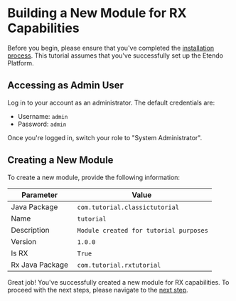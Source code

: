 # Building a New Module for RX Capabilities

Before you begin, please ensure that you've completed the [installation process](/docs/developer-guide/etendo-rx/tutorials/getting-started.md). This tutorial assumes that you've successfully set up the Etendo Platform.

## Accessing as Admin User

Log in to your account as an administrator. The default credentials are:

- Username: `admin`
- Password: `admin`

Once you're logged in, switch your role to "System Administrator".

## Creating a New Module

To create a new module, provide the following information:

| Parameter       | Value                                   |
| --------------- | --------------------------------------- |
| Java Package    |  `com.tutorial.classictutorial`         |
| Name            |  `tutorial`                             |
| Description     |  `Module created for tutorial purposes` |
| Version         |  `1.0.0`                                |
| Is RX           |  `True`                                 |
| Rx Java Package |  `com.tutorial.rxtutorial`              |

Great job! You've successfully created a new module for RX capabilities. To proceed with the next steps, please navigate to the [next step]().
